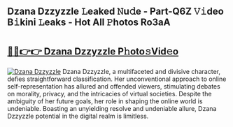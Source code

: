 ## Dzana Dzzyzzle 𝙻eaked 𝙽u𝚍e - Part-Q6Z 𝚅𝚒deo B𝚒kini 𝙻eaks - Hot All 𝙿hotos Ro3aA

# <h2><a href="http://ld3wf7q.urlbe.top/?page=Dzana+Dzzyzzle">🔗🔗👉👉 Dzana Dzzyzzle P𝚑oto𝚜Vid𝚎o</a></h2>

[![Dzana Dzzyzzle](https://i.imgur.com/eBuTRDB.gif)](http://ld3wf7q.urlbe.top/?page=Dzana+Dzzyzzle)
Dzana Dzzyzzle, a multifaceted and divisive character, defies straightforward classification. Her unconventional approach to online self-representation has allured and offended viewers, stimulating debates on morality, privacy, and the intricacies of virtual societies. Despite the ambiguity of her future goals, her role in shaping the online world is undeniable. Boasting an unyielding resolve and undeniable allure, Dzana Dzzyzzle potential in the digital realm is limitless.
